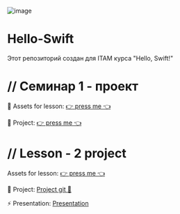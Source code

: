 ![image](https://static.vecteezy.com/system/resources/previews/005/238/011/non_2x/illustration-of-swift-programming-language-code-displayed-on-three-monitor-in-a-row-at-programmer-workspace-free-vector.jpg)
# Hello-Swift
Этот репозиторий создан для ITAM курса "Hello, Swift!"

# // Семинар 1 - проект

💈 Assets for lesson: [👉 press me 👈](https://github.com/raynelz/Swift-course/blob/main/I%20am%20Rich%20Image%20Assets.zip)

🧰 Project: [👉 press me 👈](https://github.com/raynelz/iAmRich)

# // Lesson - 2 project

Assets for lesson: [👉 press me 👈](https://github.com/raynelz/Swift-course/blob/main/I%20am%20Rich%20Image%20Assets.zip)

🧰 Project: [Project git 🩵](https://github.com/raynelz/iAmRich)

⚡️ Presentation: [Presentation](https://www.figma.com/proto/0FkNy7dVncA6KkLSHUNcZd/Hello-swift-presentation?page-id=0%3A1&type=design&node-id=0-10&viewport=1274%2C433%2C0.14&t=dNfbMhskPid91BE1-1&scaling=min-zoom&starting-point-node-id=0%3A10&mode=design)
